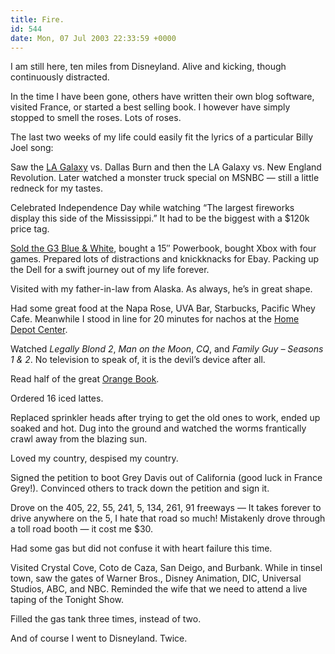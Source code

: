 ```yaml
---
title: Fire.
id: 544
date: Mon, 07 Jul 2003 22:33:59 +0000
---
```


I am still here, ten miles from Disneyland. Alive and kicking, though continuously distracted.  

In the time I have been gone, others have written their own blog software, visited France, or started a best selling book. I however have simply stopped to smell the roses. Lots of roses.  

The last two weeks of my life could easily fit the lyrics of a particular Billy Joel song:  

Saw the [LA Galaxy](http://www.lagalaxy.com/) vs. Dallas Burn and then the LA Galaxy vs. New England Revolution. Later watched a monster truck special on MSNBC — still a little redneck for my tastes.  

Celebrated Independence Day while watching “The largest fireworks display this side of the Mississippi.” It had to be the biggest with a $120k price tag.  

[Sold the G3 Blue & White](http://cgi.ebay.com/ws/eBayISAPI.dll?ViewItem&item=2738106564&category=14911&rd=1), bought a 15″ Powerbook, bought Xbox with four games. Prepared lots of distractions and knickknacks for Ebay. Packing up the Dell for a swift journey out of my life forever.  

Visited with my father-in-law from Alaska. As always, he’s in great shape.  

Had some great food at the Napa Rose, UVA Bar, Starbucks, Pacific Whey Cafe. Meanwhile I stood in line for 20 minutes for nachos at the [Home Depot Center](http://www.homedepotcenter.com).  

Watched *Legally Blond 2*, *Man on the Moon*, *CQ*, and *Family Guy – Seasons 1 & 2*. No television to speak of, it is the devil’s device after all.  

Read half of the great [Orange Book](http://www.amazon.com/exec/obidos/ASIN/0735712018/ref%3Dnosim/airbag-20).  

Ordered 16 iced lattes.  

Replaced sprinkler heads after trying to get the old ones to work, ended up soaked and hot. Dug into the ground and watched the worms frantically crawl away from the blazing sun.  

Loved my country, despised my country.  

Signed the petition to boot Grey Davis out of California (good luck in France Grey!). Convinced others to track down the petition and sign it.  

Drove on the 405, 22, 55, 241, 5, 134, 261, 91 freeways — It takes forever to drive anywhere on the 5, I hate that road so much! Mistakenly drove through a toll road booth — it cost me $30.  

Had some gas but did not confuse it with heart failure this time.  

Visited Crystal Cove, Coto de Caza, San Deigo, and Burbank. While in tinsel town, saw the gates of Warner Bros., Disney Animation, DIC, Universal Studios, ABC, and NBC. Reminded the wife that we need to attend a live taping of the Tonight Show.  

Filled the gas tank three times, instead of two.  

And of course I went to Disneyland. Twice.





